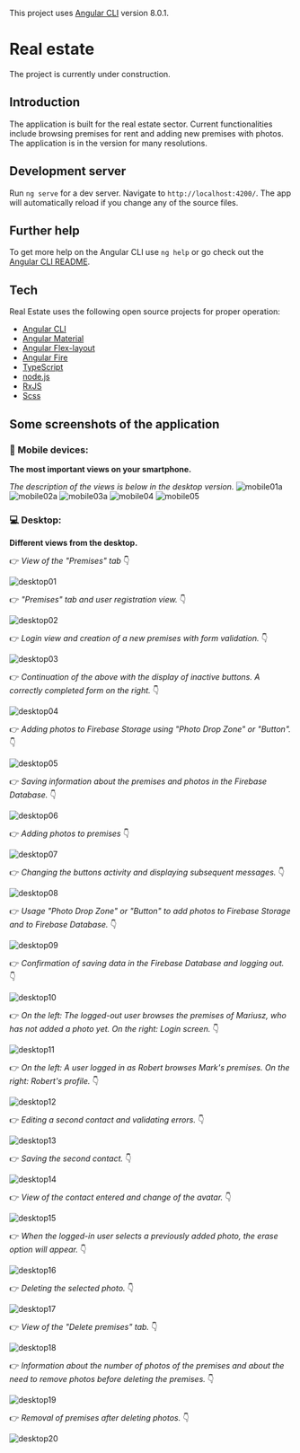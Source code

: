 This project uses [Angular CLI](https://github.com/angular/angular-cli) version 8.0.1.
# Real estate
The project is currently under construction.
## Introduction
The application is built for the real estate sector. Current functionalities include browsing premises for rent and adding new premises with photos. The application is in the version for many resolutions.
## Development server
Run `ng serve` for a dev server. Navigate to `http://localhost:4200/`. The app will automatically reload if you change any of the source files.
## Further help
To get more help on the Angular CLI use `ng help` or go check out the [Angular CLI README](https://github.com/angular/angular-cli/blob/master/README.md).
## Tech
Real Estate uses the following open source projects for proper operation:
* [Angular CLI](https://github.com/angular/angular-cli)
* [Angular Material](https://material.angular.io)
* [Angular Flex-layout](https://github.com/angular/flex-layout)
* [Angular Fire](https://github.com/angular/flex-layout)
* [TypeScript](https://github.com/microsoft/TypeScript)
* [node.js](https://nodejs.org/en/)
* [RxJS](https://github.com/ReactiveX/rxjs)
* [Scss](https://github.com/sass)
## Some screenshots of the application
### :iphone: Mobile devices:
**The most important views on your smartphone.**  

*The description of the views is below in the desktop version.*
![mobile01a](https://user-images.githubusercontent.com/5839775/59636718-866bc180-9154-11e9-99f7-d864e9ad0b3d.jpg)
![mobile02a](https://user-images.githubusercontent.com/5839775/59637788-f24f2980-9156-11e9-8d9c-0eba307d7352.jpg)
![mobile03a](https://user-images.githubusercontent.com/5839775/59637813-fd09be80-9156-11e9-86b3-21c94a98d108.jpg)
![mobile04](https://user-images.githubusercontent.com/5839775/60545322-201d9c00-9d1b-11e9-9500-927d92192026.jpg)
![mobile05](https://user-images.githubusercontent.com/5839775/62244524-e4d8c080-b3df-11e9-9e6d-8d0cf224a335.jpg)
### :computer: Desktop: 
**Different views from the desktop.**  

:point_right: *View of the "Premises" tab* :point_down:

![desktop01](https://user-images.githubusercontent.com/5839775/59636685-676d2f80-9154-11e9-8ab2-3a8c9f1e18f3.jpg)  

:point_right: *"Premises" tab and user registration view.* :point_down:

![desktop02](https://user-images.githubusercontent.com/5839775/59637904-35a99800-9157-11e9-8975-f884a77365b0.jpg)  

:point_right: *Login view and creation of a new premises with form validation.* :point_down:

![desktop03](https://user-images.githubusercontent.com/5839775/59637905-36422e80-9157-11e9-9902-039673054ba0.jpg)  

:point_right: *Continuation of the above with the display of inactive buttons. A correctly completed form on the right.* :point_down:

![desktop04](https://user-images.githubusercontent.com/5839775/59637958-596cde00-9157-11e9-9c48-88f90775f189.jpg)  

:point_right: *Adding photos to Firebase Storage using "Photo Drop Zone" or "Button".* :point_down:

![desktop05](https://user-images.githubusercontent.com/5839775/59637959-596cde00-9157-11e9-8750-a3f442fbbd19.jpg)  

:point_right: *Saving information about the premises and photos in the Firebase Database.* :point_down:

![desktop06](https://user-images.githubusercontent.com/5839775/59637960-596cde00-9157-11e9-8541-3ef0dad1b876.jpg)  

:point_right: *Adding photos to premises* :point_down:

![desktop07](https://user-images.githubusercontent.com/5839775/59637961-596cde00-9157-11e9-90b6-97cfdfcde26b.jpg)  

:point_right: *Changing the buttons activity and displaying subsequent messages.* :point_down:

![desktop08](https://user-images.githubusercontent.com/5839775/59637962-5a057480-9157-11e9-803e-c813db345e40.jpg)  

:point_right: *Usage "Photo Drop Zone" or "Button" to add photos to Firebase Storage and to Firebase Database.* :point_down:

![desktop09](https://user-images.githubusercontent.com/5839775/59638004-7dc8ba80-9157-11e9-9ffe-b81f588d44f9.jpg)  

:point_right: *Confirmation of saving data in the Firebase Database and logging out.* :point_down:

![desktop10](https://user-images.githubusercontent.com/5839775/59638005-7dc8ba80-9157-11e9-8c4d-ce9102765ae1.jpg)  

:point_right: *On the left: The logged-out user browses the premises of Mariusz, who has not added a photo yet. On the right: Login screen.* :point_down:

![desktop11](https://user-images.githubusercontent.com/5839775/60545383-3deb0100-9d1b-11e9-9633-baee1a836697.jpg)

:point_right: *On the left: A user logged in as Robert browses Mark's premises. On the right: Robert's profile.* :point_down:

![desktop12](https://user-images.githubusercontent.com/5839775/60545419-522efe00-9d1b-11e9-9cb2-8fcab76c8b07.jpg)

:point_right: *Editing a  second contact and validating errors.* :point_down:

![desktop13](https://user-images.githubusercontent.com/5839775/60545448-6246dd80-9d1b-11e9-908b-4e445b3c2f21.jpg)

:point_right: *Saving the second contact.* :point_down:

![desktop14](https://user-images.githubusercontent.com/5839775/60545467-6f63cc80-9d1b-11e9-979d-797bbec8b11a.jpg)

:point_right: *View of the contact entered and change of the avatar.* :point_down:

![desktop15](https://user-images.githubusercontent.com/5839775/60545483-7b4f8e80-9d1b-11e9-81ae-07c221b1f614.jpg)

:point_right: *When the logged-in user selects a previously added photo, the erase option will appear.* :point_down:

![desktop16](https://user-images.githubusercontent.com/5839775/61324261-4f033a00-a812-11e9-98eb-416c0141f4a2.jpg)

:point_right: *Deleting the selected photo.* :point_down:

![desktop17](https://user-images.githubusercontent.com/5839775/61324351-807c0580-a812-11e9-911e-e0b11e10da16.jpg)

:point_right: *View of the "Delete premises" tab.* :point_down:

![desktop18](https://user-images.githubusercontent.com/5839775/62244600-0c2f8d80-b3e0-11e9-8eba-50ec78845911.jpg)

:point_right: *Information about the number of photos of the premises and about the need to remove photos before deleting the premises.* :point_down:

![desktop19](https://user-images.githubusercontent.com/5839775/62244612-1487c880-b3e0-11e9-89aa-2f9e390d38b7.jpg)

:point_right: *Removal of premises after deleting photos.* :point_down:

![desktop20](https://user-images.githubusercontent.com/5839775/62244623-194c7c80-b3e0-11e9-8538-46212f549fc3.jpg)
